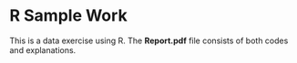 # R Sample Work

This is a data exercise using R. The **Report.pdf** file consists of both codes and explanations.
